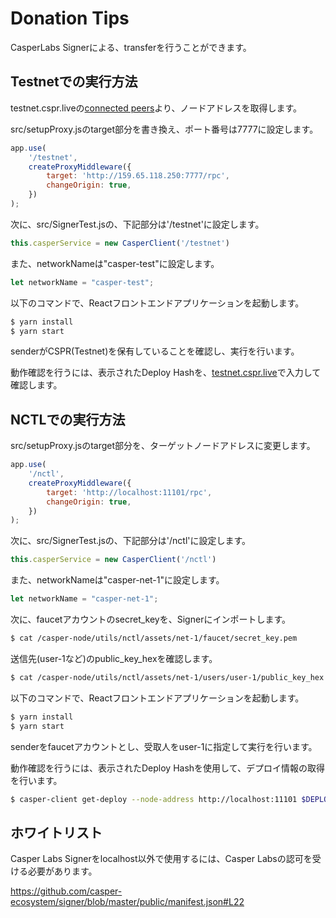 # Donation Tips

CasperLabs Signerによる、transferを行うことができます。

## Testnetでの実行方法

testnet.cspr.liveの[connected peers](https://testnet.cspr.live/tools/peers)より、ノードアドレスを取得します。

src/setupProxy.jsのtarget部分を書き換え、ポート番号は7777に設定します。

```setupProxy.js
app.use(
    '/testnet',
    createProxyMiddleware({
        target: 'http://159.65.118.250:7777/rpc',
        changeOrigin: true,
    })
);
```

次に、src/SignerTest.jsの、下記部分は'/testnet'に設定します。

```SignerTest.js
this.casperService = new CasperClient('/testnet')
```

また、networkNameは"casper-test"に設定します。

```SignerTest.js
let networkName = "casper-test";
```

以下のコマンドで、Reactフロントエンドアプリケーションを起動します。

```bash
$ yarn install
$ yarn start
```
senderがCSPR(Testnet)を保有していることを確認し、実行を行います。

動作確認を行うには、表示されたDeploy Hashを、[testnet.cspr.live](https://testnet.cspr.live/)で入力して確認します。

## NCTLでの実行方法

src/setupProxy.jsのtarget部分を、ターゲットノードアドレスに変更します。

```setupProxy.js
app.use(
    '/nctl',
    createProxyMiddleware({
        target: 'http://localhost:11101/rpc',
        changeOrigin: true,
    })
);
```

次に、src/SignerTest.jsの、下記部分は'/nctl'に設定します。

```SignerTest.js
this.casperService = new CasperClient('/nctl')
```

また、networkNameは"casper-net-1"に設定します。

```SignerTest.js
let networkName = "casper-net-1";
```

次に、faucetアカウントのsecret_keyを、Signerにインポートします。

```bash
$ cat /casper-node/utils/nctl/assets/net-1/faucet/secret_key.pem
```

送信先(user-1など)のpublic_key_hexを確認します。

```bash
$ cat /casper-node/utils/nctl/assets/net-1/users/user-1/public_key_hex
```

以下のコマンドで、Reactフロントエンドアプリケーションを起動します。

```bash
$ yarn install
$ yarn start
```

senderをfaucetアカウントとし、受取人をuser-1に指定して実行を行います。

動作確認を行うには、表示されたDeploy Hashを使用して、デプロイ情報の取得を行います。

``` bash
$ casper-client get-deploy --node-address http://localhost:11101 $DEPLOY_HASH
```

## ホワイトリスト

Casper Labs Signerをlocalhost以外で使用するには、Casper Labsの認可を受ける必要があります。

https://github.com/casper-ecosystem/signer/blob/master/public/manifest.json#L22